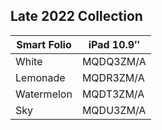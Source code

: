 ## Late 2022 Collection

| Smart Folio | iPad 10.9″ |
| ----------- | ---------- |
| White       | MQDQ3ZM/A  |
| Lemonade    | MQDR3ZM/A  |
| Watermelon  | MQDT3ZM/A  |
| Sky         | MQDU3ZM/A  |
